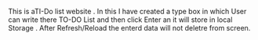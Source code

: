 This is aTI-Do list website . In this I have created a  type box in which User can write there TO-DO List and then click Enter an it will store in local Storage . After Refresh/Reload the enterd data will not deletre from screen.
